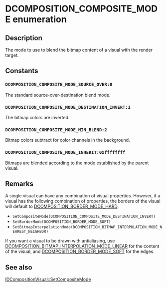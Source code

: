 # DCOMPOSITION_COMPOSITE_MODE enumeration

## Description

The mode to use to blend the bitmap content of a visual with the render target.

## Constants

### `DCOMPOSITION_COMPOSITE_MODE_SOURCE_OVER:0`

The standard source-over-destination blend mode.

### `DCOMPOSITION_COMPOSITE_MODE_DESTINATION_INVERT:1`

The bitmap colors are inverted.

### `DCOMPOSITION_COMPOSITE_MODE_MIN_BLEND:2`

Bitmap colors subtract for color channels in the background.

### `DCOMPOSITION_COMPOSITE_MODE_INHERIT:0xffffffff`

Bitmaps are blended according to the mode established by the parent visual.

## Remarks

A single visual can have any combination of visual properties. However, if a
visual has the following combination of properties, the borders of the visual will default
to [DCOMPOSITION_BORDER_MODE_HARD](https://learn.microsoft.com/windows/desktop/api/dcomptypes/ne-dcomptypes-dcomposition_border_mode).

* `SetCompositeMode(DCOMPOSITION_COMPOSITE_MODE_DESTINATION_INVERT)`
* `SetBorderMode(DCOMPOSITION_BORDER_MODE_SOFT)`
* `SetBitmapInterpolationMode(DCOMPOSITION_BITMAP_INTERPOLATION_MODE_NEAREST_NEIGHBOR)`

If you want a visual to be drawn with antialiasing, use [DCOMPOSITION_BITMAP_INTERPOLATION_MODE_LINEAR](https://learn.microsoft.com/windows/desktop/api/dcomptypes/ne-dcomptypes-dcomposition_bitmap_interpolation_mode) for the content of the visual, and [DCOMPOSITION_BORDER_MODE_SOFT](https://learn.microsoft.com/windows/desktop/api/dcomptypes/ne-dcomptypes-dcomposition_border_mode) for the edges.

## See also

[IDCompositionVisual::SetCompositeMode](https://learn.microsoft.com/windows/desktop/api/dcomp/nf-dcomp-idcompositionvisual-setcompositemode)